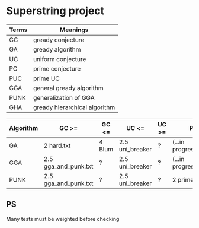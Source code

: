 # Superstring project
|Terms|Meanings|
|-|-|
|GC|gready conjecture|
|GA|gready algorithm|
|UC|uniform conjecture|
|PC|prime conjecture|
|PUC|prime UC|
|GGA|general gready algorithm|
|PUNK|generalization of GGA|
|GHA|gready hierarchical algorithm|

|Algorithm|GC >=|GC <=|UC <=|UC >=|PC >=|PC >=|PUC <=|PUC >=|
|-|-|-|-|-|-|-|-|-|
|GA|2 hard.txt|4 Blum|2.5 uni_breaker|?|(...in progress...>=1.5?)|4 Blum|2 pu.txt|?|
|GGA|2.5 gga_and_punk.txt|?|2.5 uni_breaker|?|(...in progress...>=1.5?)|?|2 pu.txt|?|
|PUNK|2.5 gga_and_punk.txt|?|2.5 uni_breaker|?|2 prime_punk.txt|?|2 pu.txt|?|

## PS
Many tests must be weighted before checking
